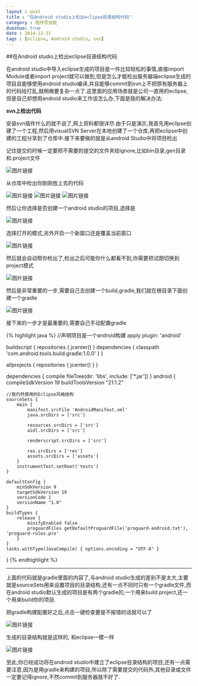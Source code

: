 ```yaml
---
layout : post
title : "在Android studio上检出eclipse目录结构代码"
category : 程序员技能
duoshuo: true
date : 2014-12-31
tags : [eclipse, Android studio, svn]
---
```


##在Android studio上检出eclipse目录结构代码

在android studio中导入eclipse生成的项目是一件比较轻松的事情,直接import Module或者import project就可以做到,但是怎么才能检出服务器端eclipse生成的项目且能够使用android studio编译,并且能够commit到svn上不把原有服务器上的代码给打乱,就稍微要复杂一点了.这里面的应用场景就是公司一直用的eclipse,但是自己却想用android studio来工作该怎么办,下面是我的解决办法:

**svn上检出代码**
	
安装svn插件什么的就不说了,网上资料都很详尽.由于只是演示,我首先用eclipse创建了一个工程,然后用visualSVN Server在本地创建了一个仓库,再把eclipse中创建的工程分享到了仓库中.接下来要做的就是从android Studio中将项目检出

记住提交的时候一定要把不需要的提交的文件夹给ignore,比如bin目录,gen目录和.project文件

![图片链接](/res/img/blog/2014/12/31/1.png)

从仓库中检出你刚刚放上去的代码

![图片链接](/res/img/blog/2014/12/31/2.png)
![图片链接](/res/img/blog/2014/12/31/3.png)
![图片链接](/res/img/blog/2014/12/31/4.png)

然后让你选择是否创建一个android studio的项目,选择是

![图片链接](/res/img/blog/2014/12/31/5.png)

选择打开的模式,另外开启一个新窗口还是覆盖当前窗口

![图片链接](/res/img/blog/2014/12/31/6.png)

然后就会自动帮你检出了,检出之后可能你什么都看不到,你需要把试图切换到project模式

![图片链接](/res/img/blog/2014/12/31/8.png)

然后是非常重要的一步,需要自己去创建一个build,gradle,我们就在根目录下面创建一个gradle

![图片链接](/res/img/blog/2014/12/31/9.png)

接下来的一步才是最重要的,需要自己手动配置gradle

{% highlight java %}
//声明项目是一个android构建
apply plugin: 'android'

buildscript {
    repositories {
        jcenter()
    }
    dependencies {
        classpath 'com.android.tools.build:gradle:1.0.0'
    }
}

allprojects {
    repositories {
        jcenter()
    }
}

dependencies {
    compile fileTree(dir: 'libs', include: ['*.jar'])
}
android {
    compileSdkVersion 19
    buildToolsVersion "21.1.2"

    //我仍然使用的Eclipse风格结构
    sourceSets {
        main {
            manifest.srcFile 'AndroidManifest.xml'
            java.srcDirs = ['src']

            resources.srcDirs = ['src']
            aidl.srcDirs = ['src']

            renderscript.srcDirs = ['src']

            res.srcDirs = ['res']
            assets.srcDirs = ['assets']
        }
        instrumentTest.setRoot('tests')
    }

    defaultConfig {
        minSdkVersion 9
        targetSdkVersion 19
        versionCode 1
        versionName "1.0"
    }
    buildTypes {
        release {
            minifyEnabled false
            proguardFiles getDefaultProguardFile('proguard-android.txt'), 'proguard-rules.pro'
        }
    }
    tasks.withType(JavaCompile) { options.encoding = "UTF-8" }
}
{% endhighlight %}

---

上面的代码就是gradle里面的内容了,与android studio生成的差别不是太大,主要就是sourceSets用来设置项目的目录结构,还有一点不同时只有一个gradle文件,而在android studio默认生成的项目是有两个gradle的,一个用来build project,还一个用来build你的项目.

把gradle构建配置好之后,点击一键检查要是不报错的话就可以了

![图片链接](/res/img/blog/2014/12/31/10.png)

生成的目录结构就是这样的, 和eclipse一模一样

![图片链接](/res/img/blog/2014/12/31/11.png)

至此,你已经成功将在android studio中建立了eclipse目录结构的项目,还有一点需要注意,因为是用gradle来构建的项目,所以除了需要提交的代码外,其他目录或文件一定要记得ignore,不然commit到服务器就不好了.



